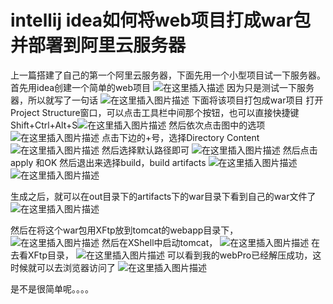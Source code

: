 # intellij idea如何将web项目打成war包并部署到阿里云服务器

上一篇搭建了自己的第一个阿里云服务器，下面先用一个小型项目试一下服务器。
首先用idea创建一个简单的web项目
![在这里插入描述](https://img-blog.csdnimg.cn/20190217124322539.png?x-oss-process=image/watermark,type_ZmFuZ3poZW5naGVpdGk,shadow_10,text_aHR0cHM6Ly9ibG9nLmNzZG4ubmV0L3Bwb3J5eQ==,size_16,color_FFFFFF,t_70)
因为只是测试一下服务器，所以就写了一句话
![在这里插入图片描述](https://img-blog.csdnimg.cn/20190217124452338.png?x-oss-process=image/watermark,type_ZmFuZ3poZW5naGVpdGk,shadow_10,text_aHR0cHM6Ly9ibG9nLmNzZG4ubmV0L3Bwb3J5eQ==,size_16,color_FFFFFF,t_70)
下面将该项目打包成war项目
打开Project Structure窗口，可以点击工具栏中间那个按钮，也可以直接快捷键Shift+Ctrl+Alt+S![在这里插入图片描述](https://img-blog.csdnimg.cn/20190217124610396.png?x-oss-process=image/watermark,type_ZmFuZ3poZW5naGVpdGk,shadow_10,text_aHR0cHM6Ly9ibG9nLmNzZG4ubmV0L3Bwb3J5eQ==,size_16,color_FFFFFF,t_70)
然后依次点击图中的选项
![在这里插入图片描述](https://img-blog.csdnimg.cn/20190217124814658.png?x-oss-process=image/watermark,type_ZmFuZ3poZW5naGVpdGk,shadow_10,text_aHR0cHM6Ly9ibG9nLmNzZG4ubmV0L3Bwb3J5eQ==,size_16,color_FFFFFF,t_70)
点击下边的+号，选择Directory Content
![在这里插入图片描述](https://img-blog.csdnimg.cn/20190217124905633.png?x-oss-process=image/watermark,type_ZmFuZ3poZW5naGVpdGk,shadow_10,text_aHR0cHM6Ly9ibG9nLmNzZG4ubmV0L3Bwb3J5eQ==,size_16,color_FFFFFF,t_70)
然后选择默认路径即可
![在这里插入图片描述](https://img-blog.csdnimg.cn/20190217125045276.png?x-oss-process=image/watermark,type_ZmFuZ3poZW5naGVpdGk,shadow_10,text_aHR0cHM6Ly9ibG9nLmNzZG4ubmV0L3Bwb3J5eQ==,size_16,color_FFFFFF,t_70)
然后点击apply 和OK
然后退出来选择build，build artifacts
![在这里插入图片描述](https://img-blog.csdnimg.cn/20190217125330666.png?x-oss-process=image/watermark,type_ZmFuZ3poZW5naGVpdGk,shadow_10,text_aHR0cHM6Ly9ibG9nLmNzZG4ubmV0L3Bwb3J5eQ==,size_16,color_FFFFFF,t_70)
![在这里插入图片描述](https://img-blog.csdnimg.cn/20190217125307154.png?x-oss-process=image/watermark,type_ZmFuZ3poZW5naGVpdGk,shadow_10,text_aHR0cHM6Ly9ibG9nLmNzZG4ubmV0L3Bwb3J5eQ==,size_16,color_FFFFFF,t_70)

生成之后，就可以在out目录下的artifacts下的war目录下看到自己的war文件了
![在这里插入图片描述](https://img-blog.csdnimg.cn/20190217125426713.png?x-oss-process=image/watermark,type_ZmFuZ3poZW5naGVpdGk,shadow_10,text_aHR0cHM6Ly9ibG9nLmNzZG4ubmV0L3Bwb3J5eQ==,size_16,color_FFFFFF,t_70)

然后在将这个war包用XFtp放到tomcat的webapp目录下，
![在这里插入图片描述](https://img-blog.csdnimg.cn/20190217125659810.png?x-oss-process=image/watermark,type_ZmFuZ3poZW5naGVpdGk,shadow_10,text_aHR0cHM6Ly9ibG9nLmNzZG4ubmV0L3Bwb3J5eQ==,size_16,color_FFFFFF,t_70)
然后在XShell中启动tomcat，
![在这里插入图片描述](https://img-blog.csdnimg.cn/20190217125755954.png?x-oss-process=image/watermark,type_ZmFuZ3poZW5naGVpdGk,shadow_10,text_aHR0cHM6Ly9ibG9nLmNzZG4ubmV0L3Bwb3J5eQ==,size_16,color_FFFFFF,t_70)
在去看XFtp目录，
![在这里插入图片描述](https://img-blog.csdnimg.cn/20190217125823573.png?x-oss-process=image/watermark,type_ZmFuZ3poZW5naGVpdGk,shadow_10,text_aHR0cHM6Ly9ibG9nLmNzZG4ubmV0L3Bwb3J5eQ==,size_16,color_FFFFFF,t_70)
可以看到我的webPro已经解压成功，这时候就可以去浏览器访问了
![在这里插入图片描述](https://img-blog.csdnimg.cn/20190217125933572.png?x-oss-process=image/watermark,type_ZmFuZ3poZW5naGVpdGk,shadow_10,text_aHR0cHM6Ly9ibG9nLmNzZG4ubmV0L3Bwb3J5eQ==,size_16,color_FFFFFF,t_70)

是不是很简单呢。。。。
